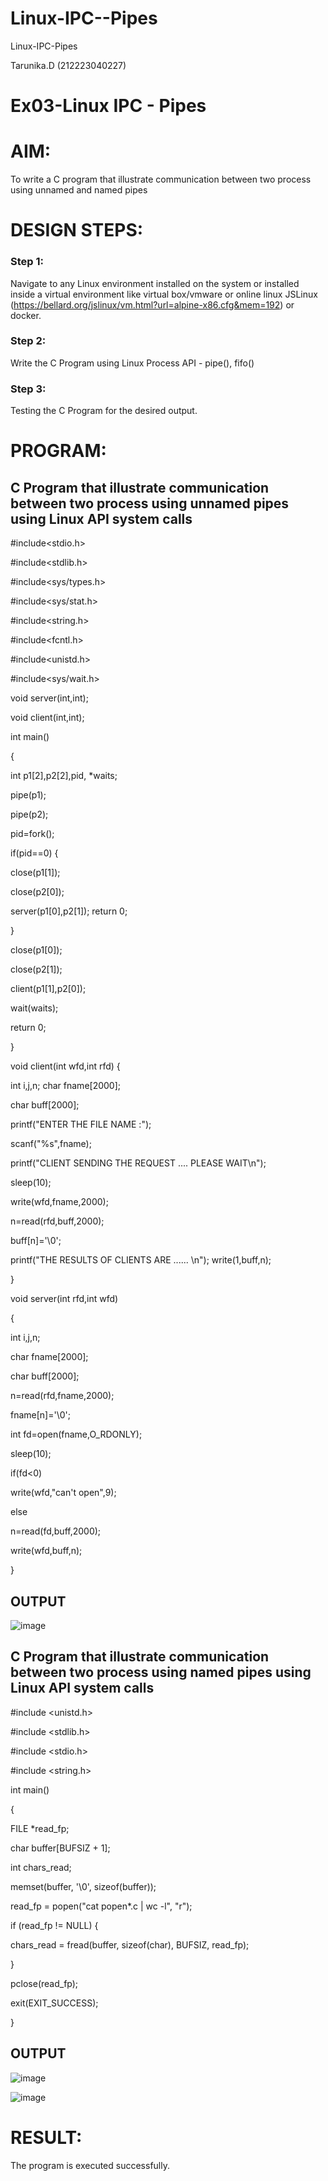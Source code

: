 # Linux-IPC--Pipes
Linux-IPC-Pipes

Tarunika.D (212223040227)

# Ex03-Linux IPC - Pipes

# AIM:
To write a C program that illustrate communication between two process using unnamed and named pipes

# DESIGN STEPS:

### Step 1:

Navigate to any Linux environment installed on the system or installed inside a virtual environment like virtual box/vmware or online linux JSLinux (https://bellard.org/jslinux/vm.html?url=alpine-x86.cfg&mem=192) or docker.

### Step 2:

Write the C Program using Linux Process API - pipe(), fifo()

### Step 3:

Testing the C Program for the desired output. 

# PROGRAM:

## C Program that illustrate communication between two process using unnamed pipes using Linux API system calls

#include<stdio.h>

#include<stdlib.h>

#include<sys/types.h> 

#include<sys/stat.h> 

#include<string.h> 

#include<fcntl.h> 

#include<unistd.h>

#include<sys/wait.h>

void server(int,int); 

void client(int,int); 

int main() 

{ 

int p1[2],p2[2],pid, *waits; 

pipe(p1); 

pipe(p2); 

pid=fork(); 

if(pid==0) { 

close(p1[1]);

close(p2[0]); 

server(p1[0],p2[1]); return 0;

 } 
 
close(p1[0]); 

close(p2[1]); 

client(p1[1],p2[0]); 

wait(waits); 

return 0; 

} 

void client(int wfd,int rfd) {

int i,j,n; char fname[2000];

char buff[2000];

printf("ENTER THE FILE NAME :");

scanf("%s",fname);

printf("CLIENT SENDING THE REQUEST .... PLEASE WAIT\n");

sleep(10);

write(wfd,fname,2000);

n=read(rfd,buff,2000);

buff[n]='\0';

printf("THE RESULTS OF CLIENTS ARE ...... \n"); write(1,buff,n);

}

void server(int rfd,int wfd) 

{ 

int i,j,n; 

char fname[2000]; 

char buff[2000];

n=read(rfd,fname,2000);

fname[n]='\0';

int fd=open(fname,O_RDONLY);

sleep(10); 

if(fd<0) 

write(wfd,"can't open",9); 

else 

n=read(fd,buff,2000); 

write(wfd,buff,n); 

}

## OUTPUT

![image](https://github.com/tarunikadamodaran/Linux-IPC-Pipes/assets/145633268/a8297114-5d95-4b4f-9f39-e4f4d88c16c3)



## C Program that illustrate communication between two process using named pipes using Linux API system calls

#include <unistd.h>

#include <stdlib.h>

#include <stdio.h>

#include <string.h>

int main()

{

FILE *read_fp;

char buffer[BUFSIZ + 1];

int chars_read;

memset(buffer, '\0', sizeof(buffer));

read_fp = popen("cat popen*.c | wc -l", "r");

if (read_fp != NULL) {

chars_read = fread(buffer, sizeof(char), BUFSIZ, read_fp);

}

pclose(read_fp);

exit(EXIT_SUCCESS);

}

## OUTPUT
![image](https://github.com/tarunikadamodaran/Linux-IPC-Pipes/assets/145633268/ebcade94-c834-45e7-b713-e686f125b3f3)

![image](https://github.com/tarunikadamodaran/Linux-IPC-Pipes/assets/145633268/981c605f-6f45-4ffb-ba96-af5dff558502)




# RESULT:
The program is executed successfully.

